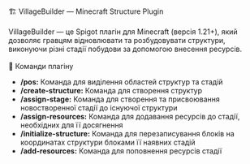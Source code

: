 🏗️ VillageBuilder — Minecraft Structure Plugin
<br/>
<br/>
VillageBuilder — це Spigot плагін для Minecraft (версія 1.21+), який дозволяє гравцям відновлювати та розбудовувати структури, виконуючи різні стадії побудови за допомогою внесення ресурсів. <br/>
<br/>
📜 Команди плагіну
<ul> <li><strong>/pos:</strong> Команда для виділення областей структур та стадій</li> <li><strong>/create-structure:</strong> Команда для створення структур</li> <li><strong>/assign-stage:</strong> Команда для створення та присвоювання новостворенної стадії до існуючої структури</li> <li><strong>/assign-resources:</strong> Команда для додавання ресурсів до стадії, необхідних для її досягнення</li> <li><strong>/initialize-structure:</strong> Команда для перезаписування блоків на координатах структури блоками її наявних стадій</li> <li><strong>/add-resources:</strong> Команда для поповнення ресурсів стадії</li> </ul>
